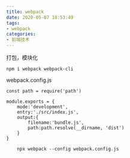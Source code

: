 ```yaml
---
title: webpack
date: 2020-05-07 18:53:49
tags:
- webpack
categories: 
- 前端技术
---
```

打包，模块化
```
npm i webpack webpack-cli
```
webpack.config.js
```
const path = require('path')

module.exports = {
    mode:'development',
    entry:'./src/index.js',
    output:{
        filename:'bundle.js',
        path:path.resolve(__dirname, 'dist')
    }
}
```
```
    npx webpack --config webpack.config.js
```